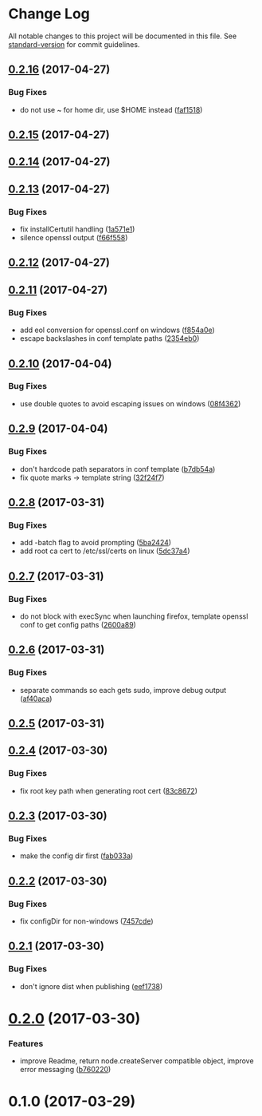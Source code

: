 # Change Log

All notable changes to this project will be documented in this file. See [standard-version](https://github.com/conventional-changelog/standard-version) for commit guidelines.

<a name="0.2.16"></a>
## [0.2.16](https://github.com/davewasmer/devcert/compare/v0.2.15...v0.2.16) (2017-04-27)


### Bug Fixes

* do not use ~ for home dir, use $HOME instead ([faf1518](https://github.com/davewasmer/devcert/commit/faf1518))



<a name="0.2.15"></a>
## [0.2.15](https://github.com/davewasmer/devcert/compare/v0.2.14...v0.2.15) (2017-04-27)



<a name="0.2.14"></a>
## [0.2.14](https://github.com/davewasmer/devcert/compare/v0.2.13...v0.2.14) (2017-04-27)



<a name="0.2.13"></a>
## [0.2.13](https://github.com/davewasmer/devcert/compare/v0.2.12...v0.2.13) (2017-04-27)


### Bug Fixes

* fix installCertutil handling ([1a571e1](https://github.com/davewasmer/devcert/commit/1a571e1))
* silence openssl output ([f66f558](https://github.com/davewasmer/devcert/commit/f66f558))



<a name="0.2.12"></a>
## [0.2.12](https://github.com/davewasmer/devcert/compare/v0.2.11...v0.2.12) (2017-04-27)



<a name="0.2.11"></a>
## [0.2.11](https://github.com/davewasmer/devcert/compare/v0.2.10...v0.2.11) (2017-04-27)


### Bug Fixes

* add eol conversion for openssl.conf on windows ([f854a0e](https://github.com/davewasmer/devcert/commit/f854a0e))
* escape backslashes in conf template paths ([2354eb0](https://github.com/davewasmer/devcert/commit/2354eb0))



<a name="0.2.10"></a>
## [0.2.10](https://github.com/davewasmer/devcert/compare/v0.2.9...v0.2.10) (2017-04-04)


### Bug Fixes

* use double quotes to avoid escaping issues on windows ([08f4362](https://github.com/davewasmer/devcert/commit/08f4362))



<a name="0.2.9"></a>
## [0.2.9](https://github.com/davewasmer/devcert/compare/v0.2.8...v0.2.9) (2017-04-04)


### Bug Fixes

* don't hardcode path separators in conf template ([b7db54a](https://github.com/davewasmer/devcert/commit/b7db54a))
* fix quote marks -> template string ([32f24f7](https://github.com/davewasmer/devcert/commit/32f24f7))



<a name="0.2.8"></a>
## [0.2.8](https://github.com/davewasmer/devcert/compare/v0.2.7...v0.2.8) (2017-03-31)


### Bug Fixes

* add -batch flag to avoid prompting ([5ba2424](https://github.com/davewasmer/devcert/commit/5ba2424))
* add root ca cert to /etc/ssl/certs on linux ([5dc37a4](https://github.com/davewasmer/devcert/commit/5dc37a4))



<a name="0.2.7"></a>
## [0.2.7](https://github.com/davewasmer/devcert/compare/v0.2.6...v0.2.7) (2017-03-31)


### Bug Fixes

* do not block with execSync when launching firefox, template openssl conf to get config paths ([2600a89](https://github.com/davewasmer/devcert/commit/2600a89))



<a name="0.2.6"></a>
## [0.2.6](https://github.com/davewasmer/devcert/compare/v0.2.5...v0.2.6) (2017-03-31)


### Bug Fixes

* separate commands so each gets sudo, improve debug output ([af40aca](https://github.com/davewasmer/devcert/commit/af40aca))



<a name="0.2.5"></a>
## [0.2.5](https://github.com/davewasmer/devcert/compare/v0.2.4...v0.2.5) (2017-03-31)



<a name="0.2.4"></a>
## [0.2.4](https://github.com/davewasmer/devcert/compare/v0.2.3...v0.2.4) (2017-03-30)


### Bug Fixes

* fix root key path when generating root cert ([83c8672](https://github.com/davewasmer/devcert/commit/83c8672))



<a name="0.2.3"></a>
## [0.2.3](https://github.com/davewasmer/devcert/compare/v0.2.2...v0.2.3) (2017-03-30)


### Bug Fixes

* make the config dir first ([fab033a](https://github.com/davewasmer/devcert/commit/fab033a))



<a name="0.2.2"></a>
## [0.2.2](https://github.com/davewasmer/devcert/compare/v0.2.1...v0.2.2) (2017-03-30)


### Bug Fixes

* fix configDir for non-windows ([7457cde](https://github.com/davewasmer/devcert/commit/7457cde))



<a name="0.2.1"></a>
## [0.2.1](https://github.com/davewasmer/devcert/compare/v0.2.0...v0.2.1) (2017-03-30)


### Bug Fixes

* don't ignore dist when publishing ([eef1738](https://github.com/davewasmer/devcert/commit/eef1738))



<a name="0.2.0"></a>
# [0.2.0](https://github.com/davewasmer/devcert/compare/v0.1.0...v0.2.0) (2017-03-30)


### Features

* improve Readme, return node.createServer compatible object, improve error messaging ([b760220](https://github.com/davewasmer/devcert/commit/b760220))



<a name="0.1.0"></a>
# 0.1.0 (2017-03-29)
